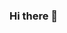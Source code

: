 ### Hi there 👋

<!--
**Uellei/Uellei** is a ✨ _special_ ✨ repository because its `README.md` (this file) appears on your GitHub profile.

Here are some ideas to get you started:

- 🔭 Hoje estou apenas estudando para me tornar um Dev Full-Stack
- 🌱 Estudando JavaScript
- 📧 Contate-me no e-mail: wessmarcelo@gmail.com
- 👯 Procuro ajudar mais na área do Front-end
- 😄 Pronouns: ele/dele
-->
